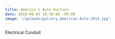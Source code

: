 ```yaml
---
title: America's Auto Auction
date: 2018-08-03 16:38:00 -05:00
image: "/uploads/gallery_Americas-Auto-2014.jpg"
---
```


Electrical Conduit